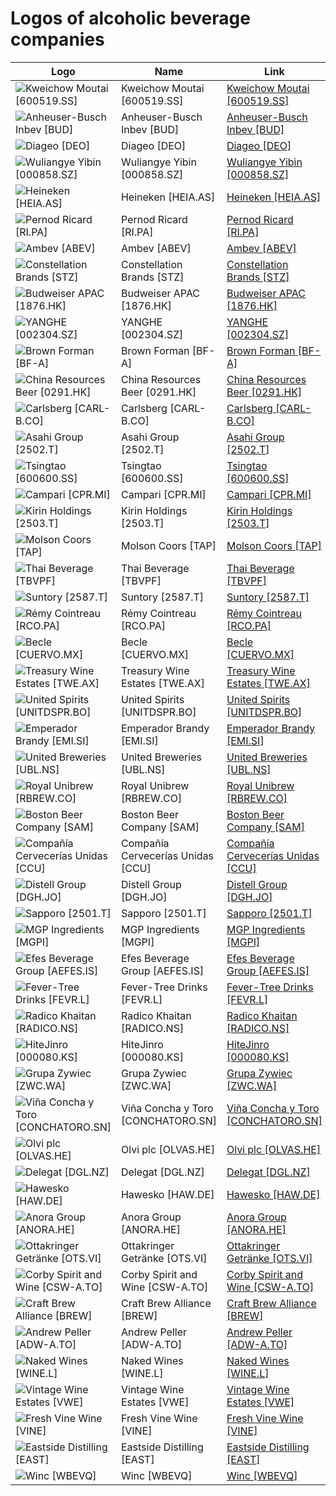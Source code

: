 # Logos of alcoholic beverage companies

| Logo | Name  | Link |
| ---- | ----  | ---- |
| ![Kweichow Moutai [600519.SS]](/img/128/600519.SS-e2444777.png) | Kweichow Moutai [600519.SS] | [Kweichow Moutai [600519.SS]](../../page/kweichow-moutai/logo/ ) |
| ![Anheuser-Busch Inbev [BUD]](/img/128/BUD-39a2b735.png) | Anheuser-Busch Inbev [BUD] | [Anheuser-Busch Inbev [BUD]](../../page/anheuser-busch-inbev/logo/ ) |
| ![Diageo [DEO]](/img/128/DEO-1045d669.png) | Diageo [DEO] | [Diageo [DEO]](../../page/diageo/logo/ ) |
| ![Wuliangye Yibin [000858.SZ]](/img/128/000858.SZ-ac170b8d.png) | Wuliangye Yibin [000858.SZ] | [Wuliangye Yibin [000858.SZ]](../../page/wuliangye-yibin/logo/ ) |
| ![Heineken [HEIA.AS]](/img/128/HEIA.AS-1a85dab1.png) | Heineken [HEIA.AS] | [Heineken [HEIA.AS]](../../page/heineken/logo/ ) |
| ![Pernod Ricard [RI.PA]](/img/128/RI.PA-61e62e0a.png) | Pernod Ricard [RI.PA] | [Pernod Ricard [RI.PA]](../../page/pernod-ricard/logo/ ) |
| ![Ambev [ABEV]](/img/128/ABEV-a868fdcc.png) | Ambev [ABEV] | [Ambev [ABEV]](../../page/ambev/logo/ ) |
| ![Constellation Brands [STZ]](/img/128/STZ-c41e4124.png) | Constellation Brands [STZ] | [Constellation Brands [STZ]](../../page/constellation-brands/logo/ ) |
| ![Budweiser APAC [1876.HK]](/img/128/1876.HK-a69ba057.png) | Budweiser APAC [1876.HK] | [Budweiser APAC [1876.HK]](../../page/budweiser-apac/logo/ ) |
| ![YANGHE [002304.SZ]](/img/128/002304.SZ-1ad56fb8.png) | YANGHE [002304.SZ] | [YANGHE [002304.SZ]](../../page/yanghe/logo/ ) |
| ![Brown Forman [BF-A]](/img/128/BF-A-23855ea7.png) | Brown Forman [BF-A] | [Brown Forman [BF-A]](../../page/brown-forman/logo/ ) |
| ![China Resources Beer [0291.HK]](/img/128/0291.HK-51d8b97a.png) | China Resources Beer [0291.HK] | [China Resources Beer [0291.HK]](../../page/china-resources-beer/logo/ ) |
| ![Carlsberg [CARL-B.CO]](/img/128/CARL-B.CO-5e8906b5.png) | Carlsberg [CARL-B.CO] | [Carlsberg [CARL-B.CO]](../../page/carlsberg/logo/ ) |
| ![Asahi Group [2502.T]](/img/128/2502.T-d8281553.png) | Asahi Group [2502.T] | [Asahi Group [2502.T]](../../page/asahi-group/logo/ ) |
| ![Tsingtao [600600.SS]](/img/128/600600.SS-e345015a.png) | Tsingtao [600600.SS] | [Tsingtao [600600.SS]](../../page/tsingtao/logo/ ) |
| ![Campari [CPR.MI]](/img/128/CPR.MI-964f695b.png) | Campari [CPR.MI] | [Campari [CPR.MI]](../../page/campari/logo/ ) |
| ![Kirin Holdings [2503.T]](/img/128/2503.T-052eb712.png) | Kirin Holdings [2503.T] | [Kirin Holdings [2503.T]](../../page/kirin-holdings/logo/ ) |
| ![Molson Coors [TAP]](/img/128/TAP-05daa531.png) | Molson Coors [TAP] | [Molson Coors [TAP]](../../page/molson-coors/logo/ ) |
| ![Thai Beverage [TBVPF]](/img/128/TBVPF-d6396857.png) | Thai Beverage [TBVPF] | [Thai Beverage [TBVPF]](../../page/thai-beverage/logo/ ) |
| ![Suntory [2587.T]](/img/128/2587.T-8570c197.png) | Suntory [2587.T] | [Suntory [2587.T]](../../page/suntory/logo/ ) |
| ![Rémy Cointreau [RCO.PA]](/img/128/RCO.PA-427b93b0.png) | Rémy Cointreau [RCO.PA] | [Rémy Cointreau [RCO.PA]](../../page/remy-cointreau/logo/ ) |
| ![Becle [CUERVO.MX]](/img/128/CUERVO.MX-851d2478.png) | Becle [CUERVO.MX] | [Becle [CUERVO.MX]](../../page/becle/logo/ ) |
| ![Treasury Wine Estates [TWE.AX]](/img/128/TWE.AX-4cf21eb6.png) | Treasury Wine Estates [TWE.AX] | [Treasury Wine Estates [TWE.AX]](../../page/treasury-wine-estates/logo/ ) |
| ![United Spirits [UNITDSPR.BO]](/img/128/UNITDSPR.BO-972c6aee.png) | United Spirits [UNITDSPR.BO] | [United Spirits [UNITDSPR.BO]](../../page/united-spirits/logo/ ) |
| ![Emperador Brandy [EMI.SI]](/img/128/EMI.SI-0835f835.png) | Emperador Brandy [EMI.SI] | [Emperador Brandy [EMI.SI]](../../page/emperador-brandy/logo/ ) |
| ![United Breweries [UBL.NS]](/img/128/UBL.NS-d7732382.png) | United Breweries [UBL.NS] | [United Breweries [UBL.NS]](../../page/united-breweries/logo/ ) |
| ![Royal Unibrew [RBREW.CO]](/img/128/RBREW.CO-cce94760.png) | Royal Unibrew [RBREW.CO] | [Royal Unibrew [RBREW.CO]](../../page/royal-unibrew/logo/ ) |
| ![Boston Beer Company [SAM]](/img/128/SAM-a9ee5878.png) | Boston Beer Company [SAM] | [Boston Beer Company [SAM]](../../page/boston-beer-company/logo/ ) |
| ![Compañía Cervecerías Unidas [CCU]](/img/128/CCU-10c8ab26.png) | Compañía Cervecerías Unidas [CCU] | [Compañía Cervecerías Unidas [CCU]](../../page/ccu/logo/ ) |
| ![Distell Group [DGH.JO]](/img/128/DGH.JO-b2e02bca.png) | Distell Group [DGH.JO] | [Distell Group [DGH.JO]](../../page/distell/logo/ ) |
| ![Sapporo [2501.T]](/img/128/2501.T-107216d5.png) | Sapporo [2501.T] | [Sapporo [2501.T]](../../page/sapporo/logo/ ) |
| ![MGP Ingredients [MGPI]](/img/128/MGPI-644a6f15.png) | MGP Ingredients [MGPI] | [MGP Ingredients [MGPI]](../../page/mgp-ingredients/logo/ ) |
| ![Efes Beverage Group [AEFES.IS]](/img/128/AEFES.IS-8c1a2d94.png) | Efes Beverage Group [AEFES.IS] | [Efes Beverage Group [AEFES.IS]](../../page/efes-beverage/logo/ ) |
| ![Fever-Tree Drinks [FEVR.L]](/img/128/FEVR.L-881a0b1e.png) | Fever-Tree Drinks [FEVR.L] | [Fever-Tree Drinks [FEVR.L]](../../page/fever-tree/logo/ ) |
| ![Radico Khaitan [RADICO.NS]](/img/128/RADICO.NS-82986164.png) | Radico Khaitan [RADICO.NS] | [Radico Khaitan [RADICO.NS]](../../page/radico-khaitan/logo/ ) |
| ![HiteJinro [000080.KS]](/img/128/000080.KS-3fbbf184.png) | HiteJinro [000080.KS] | [HiteJinro [000080.KS]](../../page/hitejinro/logo/ ) |
| ![Grupa Zywiec [ZWC.WA]](/img/128/ZWC.WA-570dd6a1.png) | Grupa Zywiec [ZWC.WA] | [Grupa Zywiec [ZWC.WA]](../../page/grupa-zywiec/logo/ ) |
| ![Viña Concha y Toro [CONCHATORO.SN]](/img/128/CONCHATORO.SN-915a2d4e.png) | Viña Concha y Toro [CONCHATORO.SN] | [Viña Concha y Toro [CONCHATORO.SN]](../../page/vina-concha-y-toro/logo/ ) |
| ![Olvi plc [OLVAS.HE]](/img/128/OLVAS.HE-18f35c9a.png) | Olvi plc [OLVAS.HE] | [Olvi plc [OLVAS.HE]](../../page/olvi-plc/logo/ ) |
| ![Delegat [DGL.NZ]](/img/128/DGL.NZ-851b39f6.png) | Delegat [DGL.NZ] | [Delegat [DGL.NZ]](../../page/delegat/logo/ ) |
| ![Hawesko [HAW.DE]](/img/128/HAW.DE-38557ada.png) | Hawesko [HAW.DE] | [Hawesko [HAW.DE]](../../page/hawesko/logo/ ) |
| ![Anora Group [ANORA.HE]](/img/128/ANORA.HE-662f8521.png) | Anora Group [ANORA.HE] | [Anora Group [ANORA.HE]](../../page/anora-group/logo/ ) |
| ![Ottakringer Getränke [OTS.VI]](/img/128/OTS.VI-8671465e.png) | Ottakringer Getränke [OTS.VI] | [Ottakringer Getränke [OTS.VI]](../../page/ottakringer-getranke/logo/ ) |
| ![Corby Spirit and Wine [CSW-A.TO]](/img/128/CSW-A.TO-35cfc51c.png) | Corby Spirit and Wine [CSW-A.TO] | [Corby Spirit and Wine [CSW-A.TO]](../../page/corby-spirit-and-wine/logo/ ) |
| ![Craft Brew Alliance [BREW]](/img/128/BREW-8bd9aa86.png) | Craft Brew Alliance [BREW] | [Craft Brew Alliance [BREW]](../../page/craft-brew-alliance/logo/ ) |
| ![Andrew Peller [ADW-A.TO]](/img/128/ADW-A.TO-662e6ad1.png) | Andrew Peller [ADW-A.TO] | [Andrew Peller [ADW-A.TO]](../../page/andrew-peller/logo/ ) |
| ![Naked Wines [WINE.L]](/img/128/WINE.L-aafdd0b7.png) | Naked Wines [WINE.L] | [Naked Wines [WINE.L]](../../page/naked-wines/logo/ ) |
| ![Vintage Wine Estates [VWE]](/img/128/VWE-2db057db.png) | Vintage Wine Estates [VWE] | [Vintage Wine Estates [VWE]](../../page/vintage-wine-estates/logo/ ) |
| ![Fresh Vine Wine [VINE]](/img/128/VINE-9f5c5204.png) | Fresh Vine Wine [VINE] | [Fresh Vine Wine [VINE]](../../page/fresh-vine-wine/logo/ ) |
| ![Eastside Distilling [EAST]](/img/128/EAST-b626cca7.png) | Eastside Distilling [EAST] | [Eastside Distilling [EAST]](../../page/eastside-distilling/logo/ ) |
| ![Winc [WBEVQ]](/img/128/WBEVQ-78119640.png) | Winc [WBEVQ] | [Winc [WBEVQ]](../../page/winc/logo/ ) |
